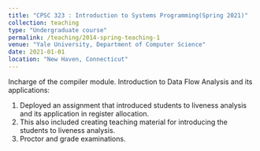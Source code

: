 ```yaml
---
title: "CPSC 323 : Introduction to Systems Programming(Spring 2021)"
collection: teaching
type: "Undergraduate course"
permalink: /teaching/2014-spring-teaching-1
venue: "Yale University, Department of Computer Science"
date: 2021-01-01
location: "New Haven, Connecticut"
---
```

Incharge of the compiler module. Introduction to Data Flow Analysis and its applications:
1. Deployed an assignment that introduced students to liveness analysis and its application in register allocation.
2. This also included creating teaching material for introducing the students to liveness analysis.
3. Proctor and grade examinations.
